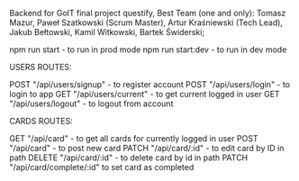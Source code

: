 Backend for GoIT final project questify, 
Best Team (one and only): 
Tomasz Mazur, 
Paweł Szatkowski (Scrum Master), 
Artur Kraśniewski (Tech Lead), 
Jakub Bełtowski, 
Kamil Witkowski, 
Bartek Świderski;


npm run start - to run in prod mode
npm run start:dev - to run in dev mode

USERS ROUTES: 

POST "/api/users/signup" - to register account
POST "/api/users/login" - to login to app
GET "/api/users/current" - to get current logged in user
GET "/api/users/logout" - to logout from account 

CARDS ROUTES: 

GET "/api/card" - to get all cards for currently logged in user 
POST "/api/card" - to post new card
PATCH "/api/card/:id" - to edit card by ID in path 
DELETE "/api/card/:id" - to delete card by id in path
PATCH "/api/card/complete/:id" to set card as completed
